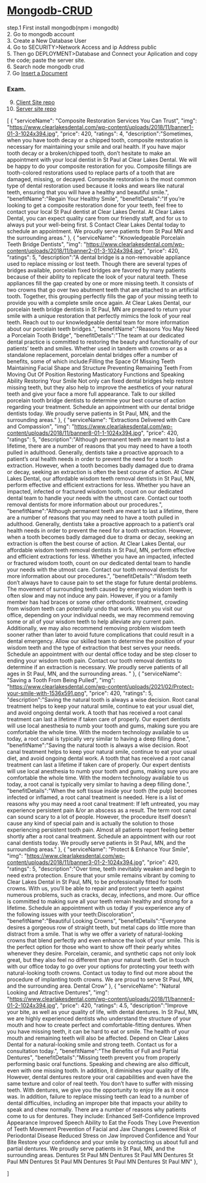 # [Mongodb-CRUD](https://www.mongodb.com/docs/drivers/node/current/usage-examples/insertOne/)

step.1 First install mongodb(npm i mongodb)<br/>
2. Go to mongodb account<br/>
3. Create a New Database User<br/>
4. Go to SECURITY>Network Access and ip Address public<br/>
5. Then go DEPLOYMENT>Database and Connect your Aplication and copy the code; paste the server site.<br/>
6. Search node mongodb crud<br/>
7. Go [Insert a Document](https://www.mongodb.com/docs/drivers/node/current/usage-examples/insertOne/)<br/>
### Exam.<br/>
9. [Client Site repo](https://github.com/bipul-hossein/CRUD-Operations/)<br/>
10. [Server site repo](https://github.com/bipul-hossein/CRUD-Server)

[
  {
    "serviceName": "Composite Restoration Services You Can Trust",
    "img": "https://www.clearlakesdental.com/wp-content/uploads/2018/11/banner1-01-3-1024x394.jpg",
    "price": 420,
    "ratings": 4,
    "description":"Sometimes, when you have tooth decay or a chipped tooth, composite restoration is necessary for maintaining your smile and oral health. If you have major tooth decay or a broken/chipped tooth, don’t hesitate to make an appointment with your local dentist in St Paul at Clear Lakes Dental. We will be happy to do your composite restoration for you.
    Composite fillings are tooth-colored restorations used to replace parts of a tooth that are damaged, missing, or decayed. Composite restoration is the most common type of dental restoration used because it looks and wears like natural teeth, ensuring that you will have a healthy and beautiful smile.",
    "benefitName":"Regain Your Healthy Smile",
    "benefitDetails":"If you’re looking to get a composite restoration done for your teeth, feel free to contact your local St Paul dentist at Clear Lakes Dental. At Clear Lakes Dental, you can expect quality care from our friendly staff, and for us to always put your well-being first. S
    Contact Clear Lakes Dental today to schedule an appointment. We proudly serve patients from St Paul MN and the surrounding areas."
  },
  {
    "serviceName": "Knowledgeable Porcelain Teeth Bridge Dentists",
    "img": "https://www.clearlakesdental.com/wp-content/uploads/2018/11/banner2-01-3-1024x394.jpg",
    "price": 420,
    "ratings": 5,
    "description":"A dental bridge is a non-removable appliance used to replace missing or lost teeth. Though there are several types of bridges available, porcelain fixed bridges are favored by many patients because of their ability to replicate the look of your natural teeth. These appliances fill the gap created by one or more missing teeth. It consists of two crowns that go over two abutment teeth that are attached to an artificial tooth. Together, this grouping perfectly fills the gap of your missing teeth to provide you with a complete smile once again. At Clear Lakes Dental, our porcelain teeth bridge dentists in St Paul, MN are prepared to return your smile with a unique restoration that perfectly mimics the look of your real teeth. Reach out to our knowledgeable dental team for more information about our porcelain teeth bridges.",
    "benefitName":"Reasons You May Need a Porcelain Tooth Bridge",
    "benefitDetails":"The team at our dedicated dental practice is committed to restoring the beauty and functionality of our patients’ teeth and smiles. Whether used in tandem with crowns or as a standalone replacement, porcelain dental bridges offer a number of benefits, some of which include:Filling the Space Of Missing Teeth
    Maintaining Facial Shape and Structure
    Preventing Remaining Teeth From Moving Out Of Position
    Restoring Masticatory Functions and Speaking Ability
    Restoring Your Smile
    Not only can fixed dental bridges help restore missing teeth, but they also help to improve the aesthetics of your natural teeth and give your face a more full appearance. Talk to our skilled porcelain tooth bridge dentists to determine your best course of action regarding your treatment.
    Schedule an appointment with our dental bridge dentists today. We proudly serve patients in St Paul, MN, and the surrounding areas."
  },
  {
    "serviceName": "Extractions Delivered with Care and Compassion",
    "img": "https://www.clearlakesdental.com/wp-content/uploads/2018/11/banner8-01-1-1024x394.jpg",
    "price": 420,
    "ratings": 5,
    "description":"Although permanent teeth are meant to last a lifetime, there are a number of reasons that you may need to have a tooth pulled in adulthood. Generally, dentists take a proactive approach to a patient’s oral health needs in order to prevent the need for a tooth extraction. However, when a tooth becomes badly damaged due to drama or decay, seeking an extraction is often the best course of action.
    At Clear Lakes Dental, our affordable wisdom teeth removal dentists in St Paul, MN, perform effective and efficient extractions for less. Whether you have an impacted, infected or fractured wisdom tooth, count on our dedicated dental team to handle your needs with the utmost care. Contact our tooth removal dentists for more information about our procedures.",
    "benefitName":"Although permanent teeth are meant to last a lifetime, there are a number of reasons that you may need to have a tooth pulled in adulthood. Generally, dentists take a proactive approach to a patient’s oral health needs in order to prevent the need for a tooth extraction. However, when a tooth becomes badly damaged due to drama or decay, seeking an extraction is often the best course of action.
    At Clear Lakes Dental, our affordable wisdom teeth removal dentists in St Paul, MN, perform effective and efficient extractions for less. Whether you have an impacted, infected or fractured wisdom tooth, count on our dedicated dental team to handle your needs with the utmost care. Contact our tooth removal dentists for more information about our procedures.",
    "benefitDetails":"Wisdom teeth don’t always have to cause pain to set the stage for future dental problems. The movement of surrounding teeth caused by emerging wisdom teeth is often slow and may not induce any pain. However, if you or a family member has had braces or some other orthodontic treatment, crowding from wisdom teeth can potentially undo that work.
    When you visit our office, depending on your individual needs, we may recommend removing some or all of your wisdom teeth to help alleviate any current pain. Additionally, we may also recommend removing problem wisdom teeth sooner rather than later to avoid future complications that could result in a dental emergency. Allow our skilled team to determine the position of your wisdom teeth and the type of extraction that best serves your needs. Schedule an appointment with our dental office today and be step closer to ending your wisdom tooth pain.
    Contact our tooth removal dentists to determine if an extraction is necessary. We proudly serve patients of all ages in St Paul, MN, and the surrounding areas. "
  },
  {
    "serviceName": "Saving a Tooth From Being Pulled",
    "img": "https://www.clearlakesdental.com/wp-content/uploads/2021/02/Protect-your-smile-with-1536x591.png",
    "price": 420,
    "ratings": 5,
    "description":"Saving the natural tooth is always a wise decision. Root canal treatment helps to keep your
    natural smile, continue to eat your usual diet, and avoid ongoing dental work. A tooth that has
    received a root canal treatment can last a lifetime if taken care of properly. Our expert dentists
    will use local anesthesia to numb your tooth and gums, making sure you are comfortable the
    whole time. With the modern technology available to us today, a root canal is typically very
    similar to having a deep filling done.", 
    "benefitName":"Saving the natural tooth is always a wise decision. Root canal treatment helps to keep your
    natural smile, continue to eat your usual diet, and avoid ongoing dental work. A tooth that has
    received a root canal treatment can last a lifetime if taken care of properly. Our expert dentists
    will use local anesthesia to numb your tooth and gums, making sure you are comfortable the
    whole time. With the modern technology available to us today, a root canal is typically very
    similar to having a deep filling done.",
    "benefitDetails":"When the soft tissue inside your tooth (the pulp) becomes infected or inflamed, a root canal
    treatment is needed. Here is a list of reasons why you may need a root canal treatment:
    If left untreated, you may experience persistent pain &/or an abscess as a result. The term root
    canal can sound scary to a lot of people. However, the procedure itself doesn’t cause any kind
    of special pain and is actually the solution to those experiencing persistent tooth pain. Almost all
    patients report feeling better shortly after a root canal treatment.
    Schedule an appointment with our root canal dentists today. We proudly serve patients in St Paul, MN, and the surrounding areas."
  },
  {
    "serviceName": "Protect & Enhance Your Smile",
    "img": "https://www.clearlakesdental.com/wp-content/uploads/2018/11/banner3-01-2-1024x394.jpg",
    "price": 420,
    "ratings": 5,
    "description":"Over time, teeth inevitably weaken and begin to need extra protection. Ensure that your smile remains vibrant by coming to Clear Lakes Dental in St Paul, MN, to be professionally fitted for tooth crowns. With us, you’ll be able to repair and protect your teeth against numerous problems, such as cracks, decay, infections, and more. Our office is committed to making sure all your teeth remain healthy and strong for a lifetime. Schedule an appointment with us today if you experience any of the following issues with your teeth:Discoloration",
    "benefitName":"Beautiful Looking Crowns",
   "benefitDetails":"Everyone desires a gorgeous row of straight teeth, but metal caps do little more than distract from a smile. That is why we offer a variety of natural-looking crowns that blend perfectly and even enhance the look of your smile. This is the perfect option for those who want to show off their pearly whites whenever they desire. Porcelain, ceramic, and synthetic caps not only look great, but they also feel no different than your natural teeth. Get in touch with our office today to go over your options for protecting your teeth with natural-looking tooth crowns.
Contact us today to find out more about the procedure of implanting tooth crowns. We are proud to serve St Paul, MN, and the surrounding area. Dental Crow"
  },
  {
    "serviceName": "Natural Looking and Attractive Dentures",
    "img": "https://www.clearlakesdental.com/wp-content/uploads/2018/11/banner4-01-2-1024x394.jpg",
    "price": 420,
    "ratings": 4.5,
    "description":"Improve your bite, as well as your quality of life, with dental dentures. In St Paul, MN, we are highly experienced dentists who understand the structure of your mouth and how to create perfect and comfortable-fitting dentures. When you have missing teeth, it can be hard to eat or smile. The health of your mouth and remaining teeth will also be affected. Depend on Clear Lakes Dental for a natural-looking smile and strong teeth. Contact us for a consultation today.",
     "benefitName":"The Benefits of Full and Partial Dentures",
    "benefitDetails":"Missing teeth prevent you from properly performing basic oral functions. Speaking and chewing are also difficult, even with one missing tooth. In addition, it diminishes your quality of life. However, dental dentures restore your oral capabilities and even have the same texture and color of real teeth. You don’t have to suffer with missing teeth. With dentures, we give you the opportunity to enjoy life as it once was.
    In addition, failure to replace missing teeth can lead to a number of dental difficulties, including an improper bite that impacts your ability to speak and chew normally. There are a number of reasons why patients come to us for dentures. They include:
    Enhanced Self-Confidence
    Improved Appearance
    Improved Speech
    Ability to Eat the Foods They Love
    Prevention of Teeth Movement
    Prevention of Facial and Jaw Changes
    Lowered Risk of Periodontal Disease
    Reduced Stress on Jaw
    Improved Confidence and Your Bite
    Restore your confidence and your smile by contacting us about full and partial dentures. We proudly serve patients in St Paul, MN, and the surrounding areas. Dentures St Paul MN Dentures St Paul MN Dentures St Paul MN Dentures St Paul MN Dentures St Paul MN Dentures St Paul MN"
  },
  
]
